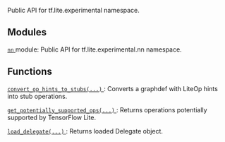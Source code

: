 Public API for tf.lite.experimental namespace.

## Modules
[ `nn` ](https://tensorflow.google.cn/api_docs/python/tf/compat/v1/lite/experimental/nn) module: Public API for tf.lite.experimental.nn namespace.

## Functions
[ `convert_op_hints_to_stubs(...)` ](https://tensorflow.google.cn/api_docs/python/tf/compat/v1/lite/experimental/convert_op_hints_to_stubs): Converts a graphdef with LiteOp hints into stub operations.

[ `get_potentially_supported_ops(...)` ](https://tensorflow.google.cn/api_docs/python/tf/compat/v1/lite/experimental/get_potentially_supported_ops): Returns operations potentially supported by TensorFlow Lite.

[ `load_delegate(...)` ](https://tensorflow.google.cn/api_docs/python/tf/lite/experimental/load_delegate): Returns loaded Delegate object.

